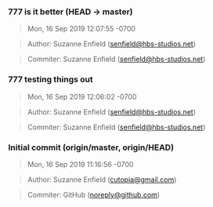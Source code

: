 


### 777 is it better (HEAD -> master)
>Mon, 16 Sep 2019 12:07:55 -0700

>Author: Suzanne Enfield (senfield@hbs-studios.net)

>Commiter: Suzanne Enfield (senfield@hbs-studios.net)




### 777 testing things out
>Mon, 16 Sep 2019 12:06:02 -0700

>Author: Suzanne Enfield (senfield@hbs-studios.net)

>Commiter: Suzanne Enfield (senfield@hbs-studios.net)




### Initial commit (origin/master, origin/HEAD)
>Mon, 16 Sep 2019 11:16:56 -0700

>Author: Suzanne Enfield (cutopia@gmail.com)

>Commiter: GitHub (noreply@github.com)




